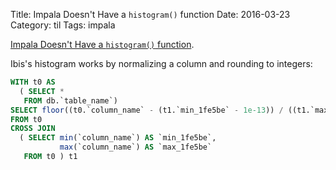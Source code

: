 Title: Impala Doesn't Have a `histogram()` function
Date: 2016-03-23
Category: til
Tags: impala

[Impala Doesn't Have a `histogram()` function](https://groups.google.com/a/cloudera.org/d/msg/impala-user/O8u5JFfKJPk/V0ZR1muNBAAJ).

Ibis's histogram works by normalizing a column and rounding to integers:

```sql
WITH t0 AS
  ( SELECT *
   FROM db.`table_name`)
SELECT floor((t0.`column_name` - (t1.`min_1fe5be` - 1e-13)) / ((t1.`max_1fe5be` - (t1.`min_1fe5be` - 1e-13)) / (NUM_BINS - 1))) AS `tmp`
FROM t0
CROSS JOIN
  ( SELECT min(`column_name`) AS `min_1fe5be`,
           max(`column_name`) AS `max_1fe5be`
   FROM t0 ) t1
   ```